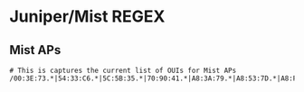 # Juniper/Mist REGEX 

## Mist APs
```
# This is captures the current list of OUIs for Mist APs
/00:3E:73.*|54:33:C6.*|5C:5B:35.*|70:90:41.*|A8:3A:79.*|A8:53:7D.*|A8:F7:D9.*|AC:23:16.*|C8:78:67.*|D4:20:B0.*|D4:DC:09.*/gi
```
